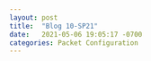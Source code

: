 ```yaml
---
layout: post
title:  "Blog 10-SP21"
date:   2021-05-06 19:05:17 -0700
categories: Packet Configuration
---
```


